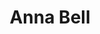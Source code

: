 ---
layout: employee
skillsid: 12
title: 'Anna Bell'
permalink: /employees/:title 
location: 'San Diego'
position: 'Insurance Agent'
availability: 87
internal: false
categories: 
- employees
phoneNumber: 555-555-5555
email: email@gmail.com
manage: false
---